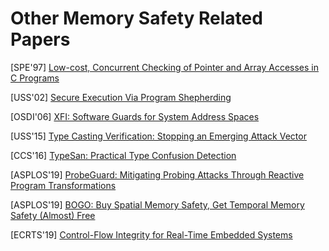 # Other Memory Safety Related Papers

[SPE'97] [Low-cost, Concurrent Checking of Pointer and Array Accesses in C
Programs](http://citeseerx.ist.psu.edu/viewdoc/download?doi=10.1.1.17.267&rep=rep1&type=pdf)

[USS'02] [Secure Execution Via Program
Shepherding](http://groups.csail.mit.edu/commit/papers/02/RIO-security-usenix.pdf) 

[OSDI'06]
[XFI: Software Guards for System Address Spaces](https://www.usenix.org/legacy/event/osdi06/tech/full_papers/erlingsson/erlingsson.pdf) 

[USS'15] [Type Casting Verification: Stopping an Emerging Attack
Vector](https://www.usenix.org/system/files/conference/usenixsecurity15/sec15-paper-lee.pdf)

[CCS'16] [TypeSan: Practical Type Confusion
Detection](https://nebelwelt.net/publications/files/16CCS2.pdf) 

[ASPLOS'19] [ProbeGuard: Mitigating Probing Attacks Through Reactive Program
Transformations](https://www.cs.vu.nl/~herbertb/download/papers/probeguard_asplos19.pdf)

[ASPLOS'19] [BOGO: Buy Spatial Memory Safety, Get Temporal Memory Safety (Almost)
Free](http://people.cs.vt.edu/~dongyoon/papers/ASPLOS-19-BOGO.pdf) 

[ECRTS'19] [Control-Flow Integrity for Real-Time Embedded
Systems](http://drops.dagstuhl.de/opus/volltexte/2019/10739/pdf/LIPIcs-ECRTS-2019-2.pdf)

